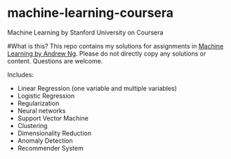 # machine-learning-coursera
Machine Learning by Stanford University on Coursera


#What is this?
This repo contains my solutions for assignments in [Machine Learning by Andrew Ng](https://www.coursera.org/learn/machine-learning). Please do not directly copy any solutions or content. Questions are welcome. 


Includes:

- Linear Regression (one variable and multiple variables)
- Logistic Regression 
- Regularization
- Neural networks
- Support Vector Machine
- Clustering
- Dimensionality Reduction
- Anomaly Detection
- Recommender System
